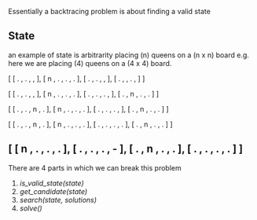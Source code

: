 Essentially a backtracing problem is about finding a valid state

## State

an example of state is arbitrarity placing (n) queens on a (n x n) board
e.g. here we are placing (4) queens on a (4 x 4) board.
<!-- Placing 1st Queen -->
[
    [ . , . ,   ,   ],
    [ n , . , . , . ],
    [ . , . ,   ,   ],
    [ . ,   , . ,   ]
]

<!-- now the options are limited for next queen since the first queen can move diagonally, horizontally and vertically -->
<!-- placing 2nd queen -->

[
    [ . , . ,   ,   ],
    [ n , . , . , . ],
    [ . , . , . ,   ],
    [ . , n , . , . ]
]

<!-- placing 3rd queen -->

[
    [ . , . , n , . ],
    [ n , . , . , . ],
    [ . , . , . ,   ],
    [ . , n , . , . ]
]

<!-- placing 4th queen -->

[
    [ . , . , n , . ],
    [ n , . , . , . ],
    [ . , . , . , . ],
    [ . , n , . , . ]
]



<!-- INVALID STATE -->
<!-- Since there is no room for 4th queen in here -->

[
    [ n , . , . , . ],
    [ . , . , . , - ],
    [ . , n , . , . ],
    [ . , . , . , . ]
]
-----------------------------------------------------
There are 4 parts in which we can break this problem
1. *is_valid_state(state)*
2. *get_candidate(state)*
3. *search(state, solutions)*
4. *solve()*